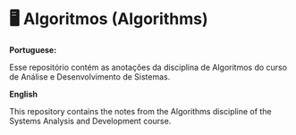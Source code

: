 
# :desktop_computer:	Algoritmos (Algorithms)

**Portuguese:**

Esse repositório contém as anotações da disciplina de Algoritmos do curso de Análise e Desenvolvimento de Sistemas.

**English**

This repository contains the notes from the Algorithms discipline of the Systems Analysis and Development course.
